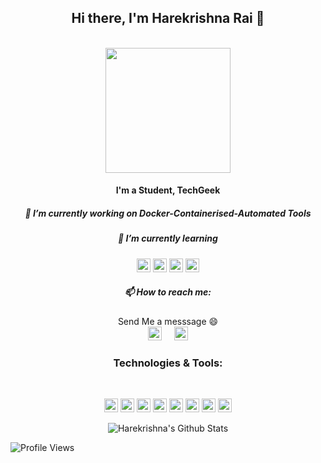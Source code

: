 <h2 align="center"> Hi there, I'm Harekrishna Rai 👋</h1>

<p align="center"> <br><img src="https://github.com/punitkmryh/punitkmryh/blob/master/Developer.gif" width="200px" ><br> </p>
<h4 align="center"> I'm a Student, TechGeek </h1>
<h5 align="center"> 🔭 I’m currently working on Docker-Containerised-Automated Tools</h1>
<h5 align="center"> 🌱 I’m currently learning </h1>
<p align="center">
<img alt="Linux" height="22" width="22"  src="https://img.icons8.com/color/48/000000/ubuntu--v1.png"/>
  <img alt="Docker" height="22" width="22" src="https://www.docker.com/sites/default/files/d8/2019-07/vertical-logo-monochromatic.png" />
<img alt="Bash" height="22" width="22" src="https://unpkg.com/simple-icons@3.4.0/icons/gnubash.svg" />
  <img alt="Kali Linux" height="22" width="22" src="https://img.icons8.com/color/48/000000/kali-linux.png"/> 
  </p>
<h5 align="center"> 📫 How to reach me: </h1>
<p align="center"> Send Me a messsage 😄 <br> <a href="https://twitter.com/harekrishna_rai"><img height="22" width="22" src="https://unpkg.com/simple-icons@3.4.0/icons/twitter.svg" /></a>
&nbsp; &nbsp; <a href="https://www.instagram.com/hare.krishna.rai/"> <img height="22" width="22" src="https://unpkg.com/simple-icons@3.4.0/icons/instagram.svg" > </a> </p>
<h3 align="center">Technologies & Tools:</h3><br/>
<p align="center">
<img alt="Linux" height="22" width="22" src="https://unpkg.com/simple-icons@3.4.0/icons/linux.svg" />
<img  alt="Flutter" height="22" width="22" src="https://unpkg.com/simple-icons@3.4.0/icons/flutter.svg" />
<img alt="Dart" height="22" width="22" src="https://unpkg.com/simple-icons@3.4.0/icons/dart.svg" />
<img alt="Html" height="22" width="22" src="https://raw.githubusercontent.com/abranhe/programming-languages-logos/master/src/html/html.svg" />
<img alt="Css" height="22" width="22" src="https://unpkg.com/simple-icons@3.4.0/icons/css3.svg" />
<img alt="AndroidStudio" height="22" width="22" src="https://unpkg.com/simple-icons@3.4.0/icons/androidstudio.svg" />
<img alt="Subl" height="22" width="22" src="https://unpkg.com/simple-icons@3.4.0/icons/sublimetext.svg" />
<img alt=VsCode"" height="22" width="22" src="https://unpkg.com/simple-icons@3.4.0/icons/visualstudiocode.svg" />
</p>
<div align="center"><img align="center" src="https://github-readme-stats.vercel.app/api?username=harekrishnarai&include_all_commits=true&count_private=true&show_icons=true&line_height=20&title_color=7A7ADB&icon_color=2234AE&text_color=D3D3D3&bg_color=0,000000,130F40" alt="Harekrishna's Github Stats">
</div>

![Profile Views](https://komarev.com/ghpvc/?username=harekrishnarai&color=brightgreen)
